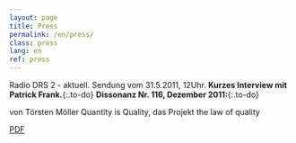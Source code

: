 ```yaml
---
layout: page
title: Press
permalink: /en/press/
class: press
lang: en
ref: press
---
```

Radio DRS 2 - aktuell. Sendung vom 31.5.2011, 12Uhr.
**Kurzes Interview mit Patrick Frank.**{:.to-do}
**Dissonanz Nr. 116, Dezember 2011:**{:.to-do}

von Törsten Möller 
Quantity is Quality, das Projekt the law of quality

[PDF](/assets/pdf/lawdiss.pdf)